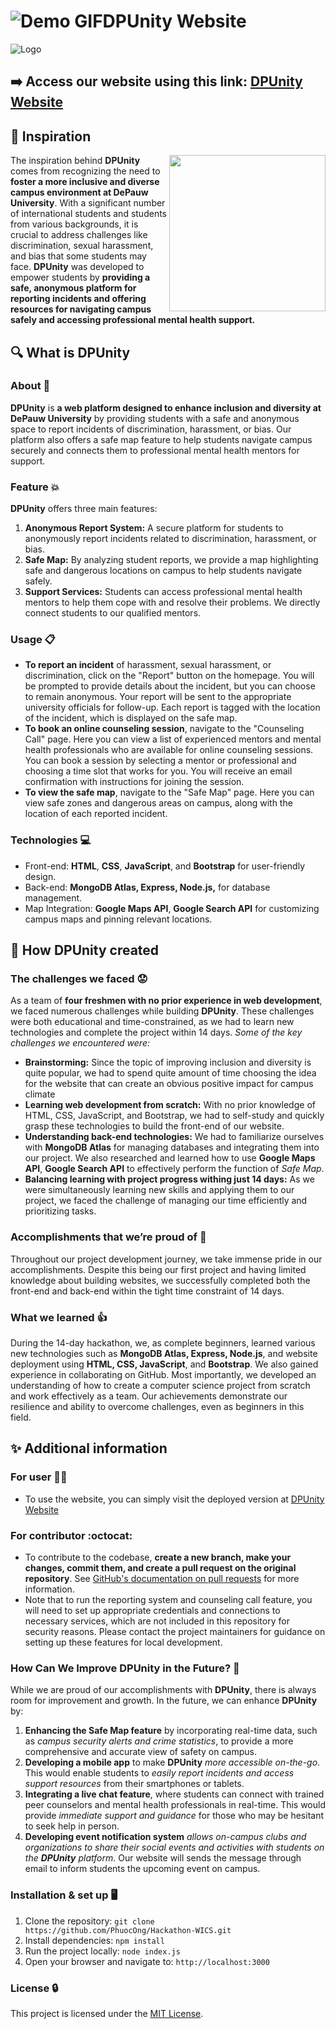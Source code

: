 # ![Demo GIF](https://github.com/PhuocOng/Hackathon-WICS/blob/main/public/image/gif-for-readme.gif "Project Demo")DPUnity Website
![Logo](https://github.com/PhuocOng/Hackathon-WICS/blob/main/public/image/background_for_readme.png)

## :arrow_right: Access our website using this link: [DPUnity Website](https://desolate-crag-73822.herokuapp.com/)

## :star2: Inspiration 
<img  src="https://github.com/PhuocOng/Hackathon-WICS/blob/main/public/image/coding%20gif.gif" height="250px" align="right" />
The inspiration behind <b>DPUnity</b> comes from recognizing the need to <b>foster a more inclusive and diverse campus environment at DePauw University</b>. With a significant number of international students and students from various backgrounds, it is crucial to address challenges like discrimination, sexual harassment, and bias that some students may face. <b>DPUnity</b> was developed to empower students by <b>providing a safe, anonymous platform for reporting incidents and offering resources for navigating campus safely and accessing professional mental health support.</b> 

## :mag: What is **DPUnity**
### About :round_pushpin:
**DPUnity** is **a web platform designed to enhance inclusion and diversity at DePauw University** by providing students with a safe and anonymous space to report incidents of discrimination, harassment, or bias. Our platform also offers a safe map feature to help students navigate campus securely and connects them to professional mental health mentors for support. 

### Feature :boom:
**DPUnity** offers three main features:
1. **Anonymous Report System:** A secure platform for students to anonymously report incidents related to discrimination, harassment, or bias.
2. **Safe Map:** By analyzing student reports, we provide a map highlighting safe and dangerous locations on campus to help students navigate safely.
3. **Support Services:** Students can access professional mental health mentors to help them cope with and resolve their problems. We directly connect students to our qualified mentors.

### Usage :clipboard:
- **To report an incident** of harassment, sexual harassment, or discrimination, click on the "Report" button on the homepage. You will be prompted to provide details about the incident, but you can choose to remain anonymous. Your report will be sent to the appropriate university officials for follow-up. Each report is tagged with the location of the incident, which is displayed on the safe map.
- **To book an online counseling session**, navigate to the "Counseling Call" page. Here you can view a list of experienced mentors and mental health professionals who are available for online counseling sessions. You can book a session by selecting a mentor or professional and choosing a time slot that works for you. You will receive an email confirmation with instructions for joining the session.
- **To view the safe map**, navigate to the "Safe Map" page. Here you can view safe zones and dangerous areas on campus, along with the location of each reported incident.

### Technologies :computer:
- Front-end: **HTML**, **CSS**, **JavaScript**, and **Bootstrap** for user-friendly design.
- Back-end: **MongoDB Atlas, Express, Node.js,** for database management.
- Map Integration: **Google Maps API**, **Google Search API** for customizing campus maps and pinning relevant locations.

## :pencil: How **DPUnity** created
###  The challenges we faced :worried:
As a team of **four freshmen with no prior experience in web development**, we faced numerous challenges while building **DPUnity**. These challenges were both educational and time-constrained, as we had to learn new technologies and complete the project within 14 days.
_Some of the key challenges we encountered were:_
- **Brainstorming:** Since the topic of improving inclusion and diversity is quite popular, we had to spend quite amount of time choosing the idea for the website that can create an obvious positive impact for campus climate
- **Learning web development from scratch:** With no prior knowledge of HTML, CSS, JavaScript, and Bootstrap, we had to self-study and quickly grasp these technologies to build the front-end of our website.
- **Understanding back-end technologies:** We had to familiarize ourselves with **MongoDB Atlas** for managing databases and integrating them into our project. We also researched and learned how to use **Google Maps API**, **Google Search API** to effectively perform the function of _Safe Map_.
- **Balancing learning with project progress withing just 14 days:** As we were simultaneously learning new skills and applying them to our project, we faced the challenge of managing our time efficiently and prioritizing tasks.

### Accomplishments that we’re proud of :clap:
Throughout our project development journey, we take immense pride in our accomplishments. Despite this being our first project and having limited knowledge about building websites, we successfully completed both the front-end and back-end within the tight time constraint of 14 days.

###  What we learned :+1:
During the 14-day hackathon, we, as complete beginners, learned various new technologies such as **MongoDB Atlas, Express, Node.js**, and website deployment using **HTML, CSS, JavaScript**, and **Bootstrap**. We also gained experience in collaborating on GitHub. Most importantly, we developed an understanding of how to create a computer science project from scratch and work effectively as a team. Our achievements demonstrate our resilience and ability to overcome challenges, even as beginners in this field.

## :sparkles: Additional information
### For user :ok_woman:
- To use the website, you can simply visit the deployed version at [DPUnity Website](https://desolate-crag-73822.herokuapp.com/)

### For contributor :octocat:
- To contribute to the codebase, **create a new branch, make your changes, commit them, and create a pull request on the original repository**. See [GitHub's documentation on pull requests](https://docs.github.com/en/pull-requests/collaborating-with-pull-requests/proposing-changes-to-your-work-with-pull-requests/about-pull-requests) for more information.
- Note that to run the reporting system and counseling call feature, you will need to set up appropriate credentials and connections to necessary services, which are not included in this repository for security reasons. Please contact the project maintainers for guidance on setting up these features for local development.

### How Can We Improve **DPUnity** in the Future? :seedling:
While we are proud of our accomplishments with **DPUnity**, there is always room for improvement and growth. In the future, we can enhance **DPUnity** by:
1. **Enhancing the Safe Map feature** by incorporating real-time data, such as _campus security alerts and crime statistics_, to provide a more comprehensive and accurate view of safety on campus.
2. **Developing a mobile app** to make **DPUnity** _more accessible on-the-go_. This would enable students to _easily report incidents and access support resources_ from their smartphones or tablets.
3. **Integrating a live chat feature**, where students can connect with trained peer counselors and mental health professionals in real-time. This would provide _immediate support and guidance_ for those who may be hesitant to seek help in person.
4. **Developing event notification system** _allows on-campus clubs and organizations to share their social events and activities with students on the **DPUnity** platform_. Our website will sends the message through email to inform students the upcoming event on campus.

### Installation & set up :desktop_computer:
1. Clone the repository: `git clone https://github.com/PhuocOng/Hackathon-WICS.git`
2. Install dependencies: `npm install`
3. Run the project locally: `node index.js`
4. Open your browser and navigate to: `http://localhost:3000`

### License :lock:
This project is licensed under the [MIT License](https://opensource.org/licenses/).


